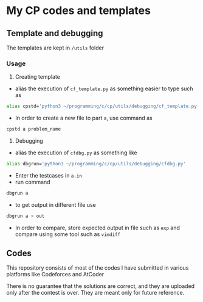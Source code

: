 # My CP codes and templates

## Template and debugging

The templates are kept in `/utils` folder

### Usage

1. Creating template

- alias the execution of `cf_template.py` as something easier to type such as

```bash
alias cpstd='python3 ~/programming/c/cp/utils/debugging/cf_template.py'
```

- In order to create a new file to part `a`, use command as

```bash
cpstd a problem_name
```

1. Debugging

- alias the execution of `cfdbg.py` as something like

```bash
alias dbgrun='python3 ~/programming/c/cp/utils/debugging/cfdbg.py'
```

- Enter the testcases in `a.in`
- run command

```bash
dbgrun a
```

- to get output in different file use

```bash
dbgrun a > out
```

- In order to compare, store expected output in file such as `exp` and compare
using some tool such as `vimdiff`

## Codes

This repository consists of most of the codes I have submitted
in various platforms like Codeforces and AtCoder

There is no guarantee that the solutions are correct, and they
are uploaded only after the contest is over. They are meant
only for future reference.
